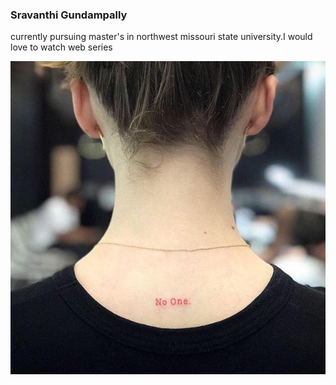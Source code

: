 ### Sravanthi Gundampally
currently pursuing master's in northwest missouri state university.I would love to watch web series

![arya](Images/arya.jpeg)